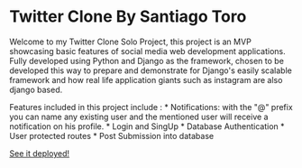 # Twitter Clone By Santiago Toro 



Welcome to my Twitter Clone Solo Project, this project is an MVP showcasing basic features of social media web development applications.
Fully developed using Python and Django as the framework, chosen to be developed this way to prepare and demonstrate for Django's easily scalable framework and how real life application giants such as instagram are also django based. 

Features included in this project include :
    * Notifications: with the "@" prefix you can name any existing user and the mentioned user will receive a notification on his profile. 
    * Login and SingUp 
    * Database Authentication 
    * User protected routes
    * Post Submission into database

[See it deployed!](https://calm-forest-79197.herokuapp.com/)
